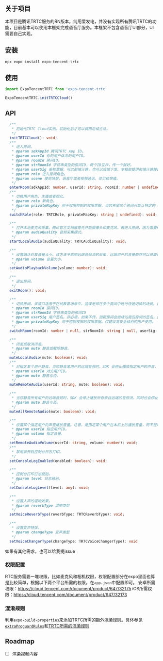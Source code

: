 ## 关于项目
本项目是腾讯TRTC服务的RN版本。纯用爱发电，并没有实现所有腾讯TRTC的功能，目前基本可以使用本框架完成语音厅服务。本框架不包含语音厅UI部分，UI需要自己实现。

## 安装
`npx expo install expo-tencent-trtc`

## 使用

```ts
import ExpoTencentTRTC from 'expo-tencent-trtc'

ExpoTencentTRTC.initTRTCCloud()
```

## API
```ts
  /**
   * 初始化TRTC Cloud实例。初始化后才可以调用后续方法。
   */
  initTRTCCloud(): void;
  /**
   * 进入房间。
   * @param sdkAppId 腾讯TRTC App ID。
   * @param userId 你的用户体系的用户ID。
   * @param roomId 房间ID。
   * @param strRoomId 字符串类型的房间ID，两个ID互斥，传一个就好。
   * @param userSig 鉴权票据，可以前端计算，也可以后端下发。本框架提供前端计算接口。
   * @param role 进入房间角色。
   * @param scene 使用场景，语音厅或者视频通话，详见枚举值。
   */
  enterRoom(sdkAppId: number, userId: string, roomId: number | undefined, strRoomId: string | undefined, userSig: string, role: TRTCRole, scene: TRTCAppScene):void;
  /**
   * 切换用户角色，主播或者观众。
   * @param role 新角色。
   * @param privateMapKey 用于权限控制的权限票据，当您希望某个房间只能让特定的 userId 进入或者上行视频时，需要使用 privateMapKey 进行权限保护。
   */
  switchRole(role: TRTCRole, privateMapKey: string | undefined): void;

  /**
   * 打开本地麦克风采集。腾讯官方文档推荐先开启摄像头和麦克风，再进入房间，因为需要给主播一个测试麦克风和调整美颜的时间。
   * @param audioQuality 音频采集模式。
   */
  startLocalAudio(audioQuality: TRTCAudioQuality): void;

  /**
   * 设置通话外放音量大小。该方法不影响远端音频流的采集，远端用户的音量依然可以获取到，只是本地声音不播放了。
   * @param volume 音量大小。
   */
  setAudioPlaybackVolume(volume: number): void;

  /**
   * 退出房间。
   */
  exitRoom(): void;

  /**
   * 切换房间。该接口适用于在线教育场景中，监课老师在多个房间中进行快速切换的场景。在该场景下使用 switchRoom 可以获得比 exitRoom+enterRoom 更好的流畅性和更少的代码量。
   * @param roomId 房间ID。
   * @param strRoomId 字符串类型的房间ID
   * @param userSig 用户签名。非必填，如果不传，则新房间会继续沿用旧房间的签名，此时需要保证旧房间签名没有过期。
   * @param privateMapKey 用于控制权限的权限票据。仅建议高安全级别的用户使用。
   */
  switchRoom(roomId: number | null, strRoomId: string | null, userSig: string | null, privateMapKey: string | null): void

  /**
   * 闭麦或取消闭麦。
   * @param mute 静音或解除静音。
   */
  muteLocalAudio(mute: boolean): void;
  /**
   * 对指定某个用户静音。当您静音某用户的远端音频时，SDK 会停止播放指定用户的声音，同时也会停止拉取该用户的音频数据。
   * @param userId 对方用户ID。
   * @param mute 静音与否。
   */
  muteRemoteAudio(userId: string, mute: boolean): void;

  /**
   * 当您静音所有用户的远端音频时，SDK 会停止播放所有来自远端的音频流，同时也会停止拉取所有用户的音频数据。
   * @param mute 静音与否。
   */
  muteAllRemoteAudio(mute: boolean): void;

  /**
   * 设置某个指定用户的声音播放音量。注意，是指定某个用户在本机上的播放音量，而不是是对方用户禁言。
   * @param userId 指定用户ID。
   * @param volume 指定音量。
   */
  setRemoteAudioVolume(userId: string, volume: number): void;
  /**
   * 禁用或开启控制台日志打印。
   */
  setConsoleLogEnabled(enabled: boolean): void;

  /**
   * 控制台打印日志级别。
   * @param level 日志级别。
   */
  setConsoleLogLevel(level: any): void;

  /**
   * 设置人声的混响效果。
   * @param reverbType 混响类型
   */
  setVoiceReverbType(reverbType: TRTCReverbType): void;

  /**
   * 设置变声特效。
   * @param changeType 变声类型
   */
  setVoiceChangerType(changeType: TRTCVoiceChangerType): void
```
如果有其他需求，也可以给我提issue


### 权限配置
RTC服务需要一堆权限，比如麦克风和相机权限，权限配置部分在expo里面也算是比较简单，根据以下两个平台所需的权限，在`app.json`中配置即可。
安卓所需权限：https://cloud.tencent.com/document/product/647/32175
iOS所需权限：https://cloud.tencent.com/document/product/647/32173



### 混淆规则
利用`expo-build-properties`来添加TRTC所需的额外混淆规则。具体参见[`extraProguardRules`](https://docs.expo.dev/versions/latest/sdk/build-properties/)和[TRTC所需的混淆规则](https://cloud.tencent.com/document/product/647/32175)


## Roadmap
- [ ] 渲染视频内容